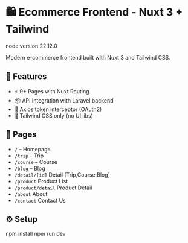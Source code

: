 # 🛍️ Ecommerce Frontend - Nuxt 3 + Tailwind

node version 22.12.0

Modern e-commerce frontend built with Nuxt 3 and Tailwind CSS. 

## 🚀 Features

- ⚡ 9+ Pages with Nuxt Routing
- 📦 API Integration with Laravel backend
- 🧪 Axios token interceptor (OAuth2)
- 🎨 Tailwind CSS only (no UI libs)

## 📁 Pages

- `/` – Homepage
- `/trip` – Trip
- `/course` – Course
- `/blog` – Blog
- `/detail/[id]` Detail [Trip,Course,Blog]
- `/product` Product List
- `/product/detail` Product Detail
- `/about` About
- `/contact` Contact Us
  
## ⚙️ Setup

npm install
npm run dev
